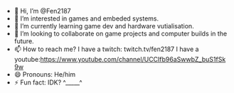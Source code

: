- 👋 Hi, I’m @Fen2187
- 👀 I’m interested in games and embeded systems.
- 🌱 I’m currently learning game dev and hardware vutialisation.
- 💞️ I’m looking to collaborate on game projects and computer builds in the future.
- 📫 How to reach me?
I have a twitch: twitch.tv/fen2187
I have a youtube:https://www.youtube.com/channel/UCCIfb96aSwwbZ_buS1fSk9w
- 😄 Pronouns: He/him
- ⚡ Fun fact: IDK? ^_____^
<!---
Fen2187/Fen2187 is a ✨ special ✨ repository because its `README.md` (this file) appears on your GitHub profile.
You can click the Preview link to take a look at your changes.
--->
